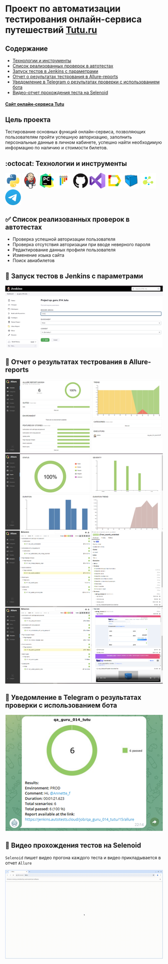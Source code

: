 # Проект по автоматизации тестирования онлайн-сервиса путешествий [Tutu.ru](https://www.tutu.ru)

## Содержание

- [Технологии и инструменты](#octocat-технологии-и-инструменты)
- [Список реализованных проверок в автотестах](#white_check_mark-список-реализованных-проверок-в-автотестах)
- [Запуск тестов в Jenkins с параметрами](#rocketl-Запуск-тестов-в-Jenkins-с-параметрами)
- [Отчет о результатах тестрования в Allure-reports](#bookmark_tabs-Отчет-о-результатах-тестрования-в-Allure-reports)
- [Уведомление в Telegram о результатах проверки с использованием бота](#loudspeaker-Уведомление-в-Telegram-о-результатах-проверки-с-использованием-бота)
- [Видео-отчет прохождения теста на Selenoid](#movie_camera-Видео-отчет-прохождения-теста-на-Selenoid)


#### [Сайт онлайн-сервиса Tutu](https://www.tutu.ru)


## Цель проекта

Тестирование основных функций онлайн-сервиса, позволяющих пользователям пройти успешную авторизацию, заполнить персональные данные в личном кабинете, успешно найти необходимую информацию по наличию и стоимости билетов.

## :octocat: Технологии и инструменты

<p align="left">
<img src="https://raw.githubusercontent.com/Annette-F/Annette-F/main/icons/python.svg" width="50" heigth="50"/>
<img src="https://raw.githubusercontent.com/Annette-F/Annette-F/main/icons/jenkins.svg" width="50" heigth="50"/>
<img src="https://raw.githubusercontent.com/Annette-F/Annette-F/main/icons/pycharm.svg" width="50" heigth="50"/>
<img src="https://raw.githubusercontent.com/Annette-F/Annette-F/main/icons/pytest.svg" width="50" heigth="50"/>
<img src="https://raw.githubusercontent.com/Annette-F/Annette-F/main/icons/github.svg" width="50" heigth="50"/>
<img src="https://raw.githubusercontent.com/Annette-F/Annette-F/main/icons/visualstudio.svg" width="50" heigth="50"/>
<img src="https://github.com/Annette-F/qa_guru_python_hw_14_tutu/blob/main/resources/images/AllureReport.png" height="50" width="50">
<img src="https://github.com/Annette-F/qa_guru_python_hw_14_tutu/blob/main/resources/images/Selenoid.png" height="50" width="50">
<img src="https://github.com/Annette-F/qa_guru_python_hw_14_tutu/blob/main/resources/images/selene.png" height="50" width="50">
<img src="https://raw.githubusercontent.com/Annette-F/Annette-F/main/icons/Telegram.svg" width="50" heigth="50"/>
</p>

## :white_check_mark: Список реализованных проверок в автотестах

- Проверка успешной авторизации пользователя
- Проверка отсутствия авторизации при вводе неверного пароля
- Редактирование данных профиля пользователя
- Изменение изыка сайта
- Поиск авиабилетов


## :rocket: Запуск тестов в Jenkins с параметрами

<p>
<img title="Jenkins" src="resources/photo/jenkins.png">
</p>

## :bookmark_tabs: Отчет о результатах тестрования в Allure-reports

<p>
<img title="Allure общая статистика" src="resources/photo/allure.png">
<img title="Allure графики" src="resources/photo/allure2.png">
<img title="Allure отчет" src="resources/photo/allure3.png">
<img title="Allure отчет" src="resources/photo/allure4.png">
</p>

## :loudspeaker: Уведомление в Telegram о результатах проверки с использованием бота

<p>
<img title="Telegram" src="resources/photo/telegram.png">
</p>

## :movie_camera: Видео прохождения тестов на Selenoid

<code>Selenoid</code> пишет видео прогона каждого теста и видео прикладывается в отчет <code>Allure</code>

<p>
<img title="Video" src="resources/video/video.gif" alt="video">
</p>
